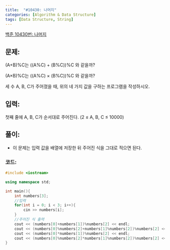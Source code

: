 ```yaml
---
title:  "#10430: 나머지"
categories: [Algorithm & Data Structure]
tags: [Data Structure, String]
---
```


[백준 10430번: 나머지](https://www.acmicpc.net/problem/10430)

## 문제:

(A+B)%C는 ((A%C) + (B%C))%C 와 같을까?

(A×B)%C는 ((A%C) × (B%C))%C 와 같을까?

세 수 A, B, C가 주어졌을 때, 위의 네 가지 값을 구하는 프로그램을 작성하시오.

## 입력:

첫째 줄에 A, B, C가 순서대로 주어진다. (2 ≤ A, B, C ≤ 10000)

## 풀이:

- 이 문제는 입력 값을 배열에 저장한 뒤 주어진 식을 그대로 적으면 된다.

### 코드:

```cpp
#include <iostream>

using namespace std;

int main(){
	int numbers[3];
	//입력
	for(int i = 0; i < 3; i++){
		cin >> numbers[i];
	}
	//주어진 식 출력
	cout << (numbers[0]+numbers[1])%numbers[2] << endl;
	cout << (numbers[0]%numbers[2]+numbers[1]%numbers[2])%numbers[2] << endl;
	cout << (numbers[0]*numbers[1])%numbers[2] << endl;
	cout << (numbers[0]%numbers[2]*numbers[1]%numbers[2])%numbers[2] << endl;
}
```
